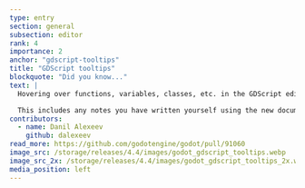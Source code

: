 ```yaml
---
type: entry
section: general
subsection: editor
rank: 4
importance: 2
anchor: "gdscript-tooltips"
title: "GDScript tooltips"
blockquote: "Did you know..."
text: |
  Hovering over functions, variables, classes, etc. in the GDScript editor will now greet you with a tooltip pop-up containing further information from the integrated documentation.

  This includes any notes you have written yourself using the new documentation system.
contributors:
  - name: Danil Alexeev
    github: dalexeev
read_more: https://github.com/godotengine/godot/pull/91060
image_src: /storage/releases/4.4/images/godot_gdscript_tooltips.webp
image_src_2x: /storage/releases/4.4/images/godot_gdscript_tooltips_2x.webp
media_position: left
---
```

